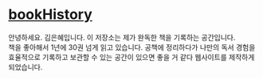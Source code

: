 # [bookHistory](https://book-history-10q30fdx4-uuuuooii.vercel.app/)

안녕하세요. 김은혜입니다.
이 저장소는 제가 완독한 책을 기록하는 공간입니다.</br>
책을 좋아해서 1년에 30권 넘게 읽고 있습니다. 공책에 정리하다가 나만의 독서 경험을 효율적으로 기록하고 보관할 수 있는 공간이 있으면 좋을 거 같다 웹사이트를 제작하게 되었습니다.
